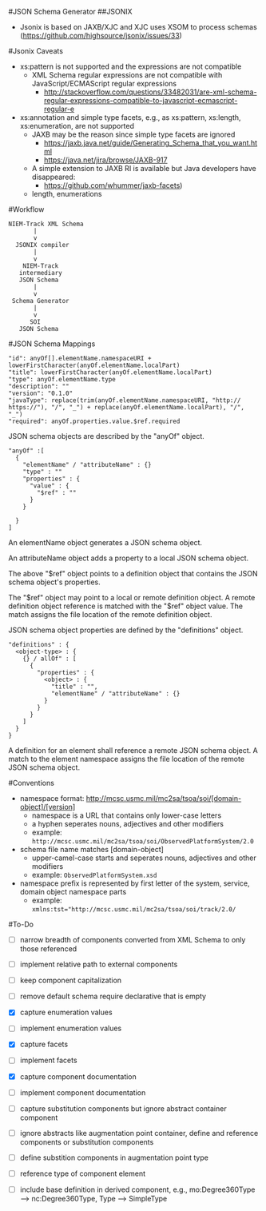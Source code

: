 #JSON Schema Generator
##JSONIX

  * Jsonix is based on JAXB/XJC and XJC uses XSOM to process schemas (https://github.com/highsource/jsonix/issues/33)

#Jsonix Caveats

  * xs:pattern is not supported and the expressions are not compatible
    * XML Schema regular expressions are not compatible with JavaScript/ECMAScript regular expressions
      * http://stackoverflow.com/questions/33482031/are-xml-schema-regular-expressions-compatible-to-javascript-ecmascript-regular-e
  * xs:annotation and simple type facets, e.g., as xs:pattern, xs:length, xs:enumeration, are not supported
    * JAXB may be the reason since simple type facets are ignored
      * https://jaxb.java.net/guide/Generating_Schema_that_you_want.html
      * https://java.net/jira/browse/JAXB-917
    * A simple extension to JAXB RI is available but Java developers have disappeared:
      * https://github.com/whummer/jaxb-facets)
    *   length, enumerations


#Workflow

  ```
  NIEM-Track XML Schema
         |        
         v
    JSONIX compiler
         |
         v
      NIEM-Track
     intermediary 
     JSON Schema 
         |
         v
   Schema Generator
         |
         v
        SOI 
     JSON Schema
  ```
  
#JSON Schema Mappings

  ```
  "id": anyOf[].elementName.namespaceURI + lowerFirstCharacter(anyOf.elementName.localPart)
  "title": lowerFirstCharacter(anyOf.elementName.localPart)
  "type": anyOf.elementName.type
  "description": ""
  "version": "0.1.0"
  "javaType": replace(trim(anyOf.elementName.namespaceURI, "http:// https://"), "/", "_") + replace(anyOf.elementName.localPart), "/", "_")
  "required": anyOf.properties.value.$ref.required
  ```

JSON schema objects are described by the "anyOf" object.

  ```
  "anyOf" :[
    {
      "elementName" / "attributeName" : {}
      "type" : ""
      "properties" : {
        "value" : {
          "$ref" : ""  
        }
      }
      
    }
  ]
  ```
An elementName object generates a JSON schema object.  

An attributeName object adds a property to a local JSON schema object.

The above "$ref" object points to a definition object that contains the JSON schema object's properties.  

The "$ref" object may point to a local or remote definition object.  A remote definition object reference is matched with the "$ref" object value.  The match assigns the file location of the remote definition object.

JSON schema object properties are defined by the "definitions" object.

  ```
  "definitions" : {
    <object-type> : {
      {} / allOf" : [
        {
          "properties" : {
            <object> : {
              "title" : "",
              "elementName" / "attributeName" : {}
            }
          }
        }
      ]
    }
  }

  ```

A definition for an element shall reference a remote JSON schema object.  A match to the element namespace assigns the file location of the remote JSON schema object.

#Conventions

  * namespace format: http://mcsc.usmc.mil/mc2sa/tsoa/soi/[domain-object]/[version] 
    * namespace is a URL that contains only lower-case letters
    * a hyphen seperates nouns, adjectives and other modifiers
    * example: `http://mcsc.usmc.mil/mc2sa/tsoa/soi/ObservedPlatformSystem/2.0`
  * schema file name matches [domain-object]
    * upper-camel-case starts and seperates nouns, adjectives and other modifiers
    * example: `ObservedPlatformSystem.xsd`
  * namespace prefix is represented by first letter of the system, service, domain object namespace parts
    * example: `xmlns:tst="http://mcsc.usmc.mil/mc2sa/tsoa/soi/track/2.0/`


#To-Do
- [ ] narrow breadth of components converted from XML Schema to only those referenced
- [ ] implement relative path to external components
- [ ] keep component capitalization
- [ ] remove default schema require declarative that is empty
- [x] capture enumeration values
- [ ] implement enumeration values
- [x] capture facets
- [ ] implement facets
- [x] capture component documentation
- [ ] implement component documentation
- [ ] capture substitution components but ignore abstract container component
- [ ] ignore abstracts like augmentation point container, define and reference components or substitution components
- [ ] define substition components in augmentation point type
- [ ] reference type of component element
- [ ] include base definition in derived component, e.g., mo:Degree360Type --> nc:Degree360Type, Type --> SimpleType


